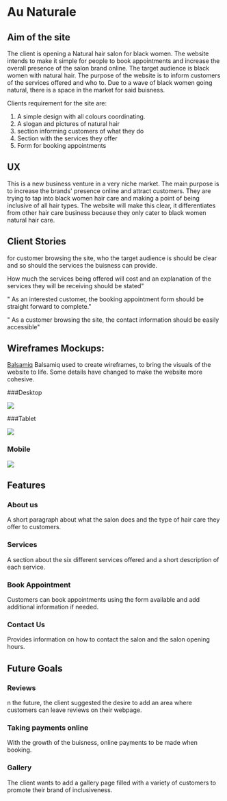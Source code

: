 # Au Naturale

## Aim of the site 

The client is opening a Natural hair salon for black women. The website intends to make it simple for people to book appointments and increase the overall presence of the salon brand online.
The target audience is black women with natural hair. The purpose of the website is to inform customers of the services offered and who to. Due to a wave of black women going natural, there is a space in the market for said buisness. 

Clients requirement  for the site are:

1. A simple design with all colours coordinating.
2. A slogan and pictures of natural hair
3. section informing customers of what they do 
4. Section with the services they offer 
5. Form for booking appointments

## UX 

This is a new business venture in a very niche market. 
The main purpose is to increase the brands' presence online and attract customers. They are trying to tap into black women hair care and making a point of being inclusive of all hair types. 
The website  will make this clear,
it differentiates from other hair care business because they only cater to black women natural hair care.



## Client Stories

 for customer browsing the site, who the target audience is  should be clear and so should  the services the buisness can provide.

 How much the services being offered will cost and an explanation of the services they will be receiving should be stated"

" As an interested customer,  the booking appointment form should be straight forward to complete."

" As a customer browsing the site, the contact  information should be easily accessible"

## Wireframes Mockups:

[Balsamiq](https://balsamiq.com/) Balsamiq used to create wireframes, to bring the visuals of the website to life. Some details have changed to make the website more cohesive.

###Desktop



<img src="https://i.ibb.co/n8GXNks/Au-nautrale-desktop-version.png">


###Tablet



<img src="https://i.ibb.co/1s6f3mF/au-naturale-tablet-version.png">


### Mobile 


<img src="https://i.ibb.co/zhyWhnP/au-naturale-mobile-version.png">


## Features


### About us

A short paragraph about what the salon does and the type of hair care they offer to customers.

### Services

A section about the six different services offered and a short description of each service.

### Book Appointment

Customers can book appointments using the form available and add additional information if needed.

### Contact Us
 Provides information on how to contact the salon and the salon opening hours. 

## Future Goals

### Reviews

n the future, the client suggested the desire to add an area where customers can leave reviews on their webpage. 

### Taking payments online

With the growth of the buisness, online payments to be made when booking.

### Gallery 

The client wants to add a  gallery page filled with a variety of customers to promote their brand of inclusiveness.
